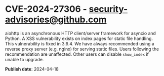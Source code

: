 # CVE-2024-27306 - security-advisories@github.com

aiohttp is an asynchronous HTTP client/server framework for asyncio and Python. A XSS vulnerability exists on index pages for static file handling. This vulnerability is fixed in 3.9.4. We have always recommended using a reverse proxy server (e.g. nginx) for serving static files. Users following the recommendation are unaffected. Other users can disable `show_index` if unable to upgrade.

**Publish date:** 2024-04-18
